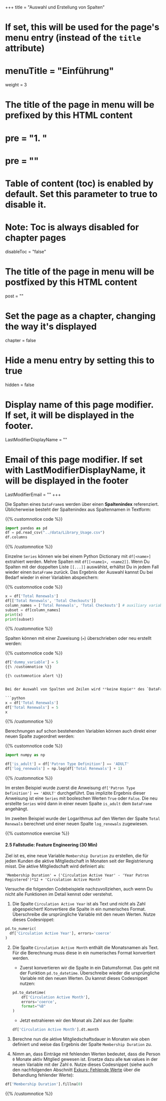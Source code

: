 +++
title = "Auswahl und Erstellung von Spalten"
# If set, this will be used for the page's menu entry (instead of the `title` attribute)
# menuTitle = "Einführung"
weight = 3
# The title of the page in menu will be prefixed by this HTML content
# pre = "<b>1. </b>"
# pre = "<i class='fab fa-github'></i>"
# Table of content (toc) is enabled by default. Set this parameter to true to disable it.
# Note: Toc is always disabled for chapter pages
disableToc = "false"

# The title of the page in menu will be postfixed by this HTML content
post = ""
# Set the page as a chapter, changing the way it's displayed
chapter = false
# Hide a menu entry by setting this to true
hidden = false
# Display name of this page modifier. If set, it will be displayed in the footer.
LastModifierDisplayName = ""
# Email of this page modifier. If set with LastModifierDisplayName, it will be displayed in the footer
LastModifierEmail = ""
+++

Die Spalten eines `DataFrame`s werden über einen **Spaltenindex** referenziert. Üblicherweise besteht der Spaltenindex aus Spaltennamen in Textform:

{{% customnotice code %}}
```python
import pandas as pd
df = pd.read_csv("../data/Library_Usage.csv")
df.columns
```
{{% /customnotice %}}

Einzelne `Series` können wie bei einem Python Dictionary mit `df[<name>]` extrahiert werden. Mehre Spalten mit `df[[<name1>, <name2]]`. Wenn Du Spalten mit der doppelten Liste `[[...]]` auswählst, erhältst Du in jedem Fall wieder einen `DataFrame` zurück. Das Ergebnis der Auswahl kannst Du bei Bedarf wieder in einer Variablen abspeichern:

{{% customnotice code %}}
```python
x = df['Total Renewals']
df[['Total Renewals', 'Total Checkouts']]
column_names = ['Total Renewals', 'Total Checkouts'] # auxiliary variable
subset = df[column_names]
print(x)
print(subset)
```
{{% /customnotice %}}

Spalten können mit einer Zuweisung (`=`) überschrieben oder neu erstellt werden:

{{% customnotice code %}}
```python
df['dummy_variable'] = 5
{{% /customnotice %}}

{{% customnotice alert %}}


Bei der Auswahl von Spalten und Zeilen wird **keine Kopie** des `DataFrame`s  oder der `Series` erstellt, sondern nur eine **Referenz** auf die ursprüngliche Tabelle. Wenn Du Daten in der ursprünglichen Tabelle änderst, so ändert sich auch die Referenz:

```python
x = df['Total Renewals']
df['Total Renewals'] = 5
x
```

{{% /customnotice %}}

Berechnungen auf schon bestehenden Variablen können auch direkt einer neuen Spalte zugeordnet werden:


{{% customnotice code %}}
```python
import numpy as np

df['is_adult'] = df['Patron Type Definition'] == 'ADULT'
df['log_renewals'] = np.log(df['Total Renewals'] + 1)
```
{{% /customnotice %}}

Im ersten Beispiel wurde zuerst die Anweisung `df['Patron Type Definition'] == 'ADULT'` durchgeführt. Das implizite Ergebnis dieser Anweisung ist eine `Series` mit booleschen Werten `True` oder `False`. Die neu erstellte `Series` wird dann in einer neuen Spalte `is_adult` dem `DataFrame` angehängt.

Im zweiten Beispiel wurde der Logarithmus auf den Werten der Spalte `Total Renewals` berechnet und einer neuen Spalte `log_renewals` zugewiesen.


{{% customnotice exercise %}}

#### 2.5 Fallstudie: Feature Engineering (30 Min)

Ziel ist es, eine neue Variable `Membership Duration` zu erstellen, die für jeden Kunden die aktive Mitgliedschaft in Monaten seit der Registrierung misst. Die aktive Mitgliedschaft wird definiert als:

```shell
'Membership Duration' = ('Circulation Active Year' - 'Year Patron Registered')*12 + 'Circulation Active Month'
```

Versuche die folgenden Codebeispiele nachzuvollziehen, auch wenn Du nicht alle Funktionen im Detail kennst oder verstehst. 


1. Die Spalte `Circulation Active Year` ist als Text und nicht als Zahl abgespeichert! Konvertiere die Spalte in ein numerisches Format. Überschreibe die ursprüngliche Variable mit den neuen Werten. Nutze dieses Codesnippet:


```python
pd.to_numeric(
  df['Circulation Active Year'], errors='coerce'
)
```


2. Die Spalte `Circulation Active Month` enthält die Monatsnamen als Text. Für die Berechnung muss diese in ein numerisches Format konvertiert werden. 
  
    - Zuerst konvertieren wir die Spalte in ein Datumsformat. Das geht mit der Funktion `pd.to_datetime`. Überschreibe wieder die ursprüngliche Variable mit den neuen Werten. Du kannst dieses Codesnippet nutzen:

    ```python
    pd.to_datetime(
        df['Circulation Active Month'],
        errors='coerce',
        format="%B"
    )
    ```

    - Jetzt extrahieren wir den Monat als Zahl aus der Spalte: 


    ```python
    df['Circulation Active Month'].dt.month
    ```


  3. Berechne nun die aktive Mitgliedschaftsdauer in Monaten wie oben definiert und weise das Ergebnis der Spalte `Membership Duration` zu. 

  4. Nimm an, dass Einträge mit fehlenden Werten bedeutet, dass die Person `0` Monate aktiv Mitglied gewesen ist. Ersetze dazu alle `NaN` values in der neuen Variable mit der Zahl `0`. Nutze dieses Codesnippet (siehe auch den nachfolgenden Abschnitt [Exkurs: Fehlende Werte](/data-librarian/basics/pandas/na/) über die Behandlung fehlender Werte):

```python
df['Membership Duration'].fillna(0)
```

{{% /customnotice %}}
